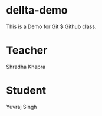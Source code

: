 # dellta-demo
This is a Demo for Git $ Github class.

# Teacher
Shradha Khapra

# Student
Yuvraj Singh